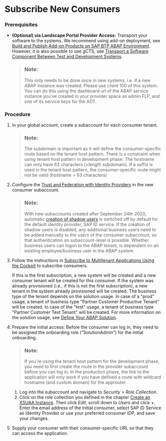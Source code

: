 <!-- loiob90cde13d43540f4a01e1ebcb146b5ef -->

# Subscribe New Consumers





### Prerequisites

-   **\(Optional\) via Landscape Portal Provider Access:** Transport your software to the systems. We recommend using add-on deployment, see [Build and Publish Add-on Products on SAP BTP ABAP Environment](https://www.project-piper.io/scenarios/abapEnvironmentAddons/). However, it is also possible to use gCTS, see [Transport a Software Component Between Test and Development Systems](https://developers.sap.com/tutorials/abap-environment-gcts.html).

    > ### Note:  
    > This only needs to be done once in new systems, i.e. if a new ABAP instance was created. Please use client 100 of this system. You can do this using the dashboard url of the ABAP service instance you’ve created in your provider space as admin FLP, and one of its service keys for the ADT.




### Procedure

1.  In your global account, create a subaccount for each consumer tenant.

    > ### Note:  
    > The subdomain is important as it will define the consumer-specific route based on the tenant host pattern. There is a constraint when using tenant host pattern in development phase: The hostname can only have 63 characters \(=length subdomain\). If a suffix is used in the tenant host pattern, the consumer-specific route might not be valid \(hostname \> 63 characters\)

2.  Configure the [Trust and Federation with Identity Providers](https://help.sap.com/viewer/65de2977205c403bbc107264b8eccf4b/Cloud/en-US/cb1bc8f1bd5c482e891063960d7acd78.html) in the new consumer subaccount.

    > ### Note:  
    > With new subaccounts created after September 24th 2020, automatic [creation of shadow users](https://help.sap.com/viewer/65de2977205c403bbc107264b8eccf4b/Cloud/en-US/d8525671e8b14147b96ef497e1e1af80.html) is switched off by default for the default identity provider, SAP ID service. If the creation of shadow users is disabled, any additional business users need to be added manually to the users of the consumer subaccount, so that authentication on subaccount-level is possible. Whether business users can logon to the ABAP tenant, is dependent on an existing employee/business user in the ABAP system.

3.  Follow the instructions in [Subscribe to Multitenant Applications Using the Cockpit](https://help.sap.com/viewer/65de2977205c403bbc107264b8eccf4b/Cloud/en-US/7a3e39622be14413b2a4df7c02ca1170.html) to subscribe consumers.

    If this is the first subscription, a new system will be created and a new consumer tenant will be created for this consumer. If the system was already provisioned \(i.e., if this is not the first subscription\), a new tenant in the system already provisioned will be created. The business type of the tenant depends on the solution usage. In case of a "prod" usage, a tenant of business type "Partner Customer Productive Tenant" will be created. In case of the "test" usage, a tenant of business type "Partner Customer Test Tenant" will be created. For more information on the solution usage, see [Define Your ABAP Solution](define-your-abap-solution-1697387.md).

4.  Prepare the initial access: Before the consumer can log in, they need to be assigned the onboarding role \("SolutionAdmin"\) for the initial onboarding.

    > ### Note:  
    > If you're using the tenant host pattern for the development phase, you need to first create the route in the provider subaccount before you can log in. In the production phase, the link to the application will only work if you have defined a route with wildcard hostname \(and custom domain\) for the approuter.

    1.  Log into the subaccount and navigate to *Security* \> *Role Collection*.
    2.  Click on the role collection you defined in the chapter [Create an XSUAA Instance](create-an-xsuaa-instance-2ce1a96.md). Then click *Edit*, scroll down to *Users* and click *+*. Enter the email address of the initial consumer, select SAP ID Service as Identity Provider or use your preferred consumer IDP, and save your changes.

5.  Supply your consumer with their consumer-specific URL so that they can access the application.

